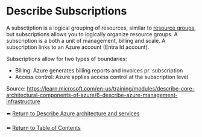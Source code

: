 # Describe Subscriptions

A subsctiption is a logical grouping of resources, similar to [resource groups](14-Describe-Azure-resources-and-resource-groups.md), but subscriptions allows you to logically organize resource groups.
A subscription is a both a unit of management, billing and scale.
A subscription links to an Azure account (Entra Id account).

Subscriptions allow for two types of boundaries:
* Billing: Azure generates billing reports and invoices pr. subscription
* Access control: Azure applies access control at the subscription level

Source: https://learn.microsoft.com/en-us/training/modules/describe-core-architectural-components-of-azure/6-describe-azure-management-infrastructure

⬅️ [Return to Describe Azure architecture and services](README.md)

⬅️ [Return to Table of Contents](../README.md)
